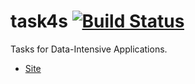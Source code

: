 # task4s [![Build Status](https://travis-ci.com/tz70s/task4s.svg?token=q2MTgdyCTSXkarGyJWZp&branch=master)](https://travis-ci.com/tz70s/task4s)
Tasks for Data-Intensive Applications.

* [Site](https://tz70s.github.io/task4s/)
